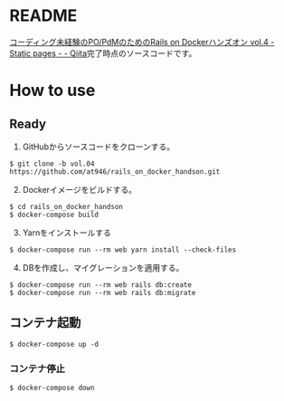 # README
[コーディング未経験のPO/PdMのためのRails on Dockerハンズオン vol.4 - Static pages - - Qiita](https://qiita.com/at-946/items/22b89cad2750025b65a1)完了時点のソースコードです。

# How to use
## Ready
1. GitHubからソースコードをクローンする。

```
$ git clone -b vol.04 https://github.com/at946/rails_on_docker_handson.git
```

2. Dockerイメージをビルドする。

```
$ cd rails_on_docker_handson
$ docker-compose build
```

3. Yarnをインストールする

```
$ docker-compose run --rm web yarn install --check-files
```

4. DBを作成し、マイグレーションを適用する。

```
$ docker-compose run --rm web rails db:create
$ docker-compose run --rm web rails db:migrate
```

## コンテナ起動
```
$ docker-compose up -d
```

### コンテナ停止
```
$ docker-compose down
```
